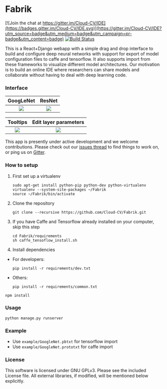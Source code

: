 # Fabrik

[![Join the chat at https://gitter.im/Cloud-CV/IDE](https://badges.gitter.im/Cloud-CV/IDE.svg)](https://gitter.im/Cloud-CV/IDE?utm_source=badge&utm_medium=badge&utm_campaign=pr-badge&utm_content=badge)
[![Build Status](https://travis-ci.org/Cloud-CV/Fabrik.svg?branch=master)](https://travis-ci.org/Cloud-CV/Fabrik)

This is a React+Django webapp with a simple drag and drop interface to build and configure deep neural networks with support for export of model configuration files to caffe and tensorflow. It also supports import from these frameworks to visualize different model architectures. Our motivation is to build an online IDE where researchers can share models and collaborate without having to deal with deep learning code.

### Interface
GoogLeNet             |  ResNet 
:-------------------------:|:-------------------------:
![](https://github.com/Cloud-CV/Fabrik/blob/master/example/screenshot_1.png)  |  ![](https://github.com/Cloud-CV/Fabrik/blob/master/example/screenshot_2.png)

Tooltips             |  Edit layer parameters 
:-------------------------:|:-------------------------:
![](https://github.com/Cloud-CV/Fabrik/blob/master/example/screenshot_3.png)  |  ![](https://github.com/Cloud-CV/Fabrik/blob/master/example/screenshot_4.png)


This app is presently under active development and we welcome contributions. Please check out our [issues thread](https://github.com/Cloud-CV/IDE/issues) to find things to work on, or ping us on [Gitter](https://gitter.im/batra-mlp-lab/CloudCV). 

### How to setup
1. First set up a virtualenv
    ```
    sudo apt-get install python-pip python-dev python-virtualenv 
    virtualenv --system-site-packages ~/Fabrik
    source ~/Fabrik/bin/activate
    ```
    
2. Clone the repository
    ```
    git clone --recursive https://github.com/Cloud-CV/Fabrik.git
    ```
    
3. If you have Caffe and Tensorflow already installed on your computer, skip this step
    ```
    cd Fabrik/requirements
    sh caffe_tensoflow_install.sh
    ```
4. Install dependencies
* For developers:
    ```
    pip install -r requirements/dev.txt
    ```
* Others:
    ```
    pip install -r requirements/common.txt
    ```
```
npm install
```

### Usage
```
python manage.py runserver
```

### Example
* Use `example/GoogleNet.pbtxt` for tensorflow import
* Use `example/GoogleNet.prototxt` for caffe import

### License

This software is licensed under GNU GPLv3. Please see the included License file. All external libraries, if modified, will be mentioned below explicitly.
